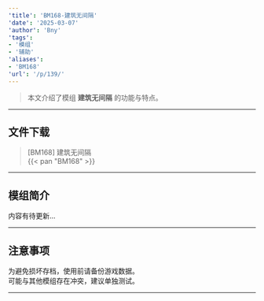```yaml
---
'title': 'BM168-建筑无间隔'
'date': '2025-03-07'
'author': 'Bny'
'tags':
- '模组'
- '辅助'
'aliases':
- 'BM168'
'url': '/p/139/'
---
```


> 本文介绍了模组 **建筑无间隔** 的功能与特点。

---

## 文件下载

> [BM168] 建筑无间隔  
{{< pan "BM168" >}}  

---

## 模组简介

>  
内容有待更新...  

---

## 注意事项

>  
为避免损坏存档，使用前请备份游戏数据。  
可能与其他模组存在冲突，建议单独测试。  

---

